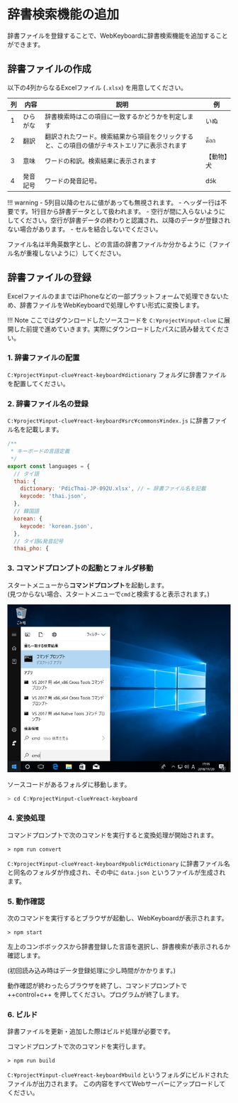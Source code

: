 # 辞書検索機能の追加

辞書ファイルを登録することで、WebKeyboardに辞書検索機能を追加することができます。

## 辞書ファイルの作成

以下の4列からなるExcelファイル (`.xlsx`) を用意してください。

| 列 | 内容 | 説明 | 例 |
| --- | --- | --- | --- |
| 1 | ひらがな | 辞書検索時はこの項目に一致するかどうかを判定します | いぬ |
| 2 | 翻訳 | 翻訳されたワード。検索結果から項目をクリックすると、この項目の値がテキストエリアに表示されます | ด็อก |
| 3 | 意味 | ワードの和訳。検索結果に表示されます | 【動物】犬 |
| 4 | 発音記号 | ワードの発音記号。 | dɔ́k |


!!! warning
    - 5列目以降のセルに値があっても無視されます。
    - ヘッダー行は不要です。1行目から辞書データとして扱われます。
    - 空行が間に入らないようにしてください。空行が辞書データの終わりと認識され、以降のデータが登録されない場合があります。
    - セルを結合しないでください。

ファイル名は半角英数字とし、どの言語の辞書ファイルか分かるように（ファイル名が重複しないように）してください。

## 辞書ファイルの登録

ExcelファイルのままではiPhoneなどの一部プラットフォームで処理できないため、辞書ファイルをWebKeyboardで処理しやすい形式に変換します。

!!! Note
    ここではダウンロードしたソースコードを `C:¥project¥input-clue` に展開した前提で進めていきます。実際にダウンロードしたパスに読み替えてください。

### 1. 辞書ファイルの配置

`C:¥project¥input-clue¥react-keyboard¥dictionary` フォルダに辞書ファイルを配置してください。


### 2. 辞書ファイル名の登録

`C:¥project¥input-clue¥react-keyboard¥src¥commons¥index.js` に辞書ファイル名を記載します。

```js
/**
 * キーボードの言語定義
 */
export const languages = {
  // タイ語
  thai: {
    dictionary: 'PdicThai-JP-092U.xlsx', // ← 辞書ファイル名を記載
    keycode: 'thai.json',
  },
  // 韓国語
  korean: {
    keycode: 'korean.json',
  },
  // タイ語&発音記号
  thai_pho: {
```

### 3. コマンドプロンプトの起動とフォルダ移動

スタートメニューから**コマンドプロンプト**を起動します。  
(見つからない場合、スタートメニューで`cmd`と検索すると表示されます。)

![cmd](./images/cmd.png)


ソースコードがあるフォルダに移動します。

```sh
> cd C:¥project¥input-clue¥react-keyboard
```

### 4. 変換処理

コマンドプロンプトで次のコマンドを実行すると変換処理が開始されます。

```
> npm run convert
```

`C:¥project¥input-clue¥react-keyboard¥public¥dictionary` に辞書ファイル名と同名のフォルダが作成され、その中に `data.json` というファイルが生成されます。

### 5. 動作確認

次のコマンドを実行するとブラウザが起動し、WebKeyboardが表示されます。

```
> npm start
```

左上のコンボボックスから辞書登録した言語を選択し、辞書検索が表示されるか確認します。

(初回読み込み時はデータ登録処理に少し時間がかかります。)

動作確認が終わったらブラウザを終了し、コマンドプロンプトで ++control+c++ を押してください。プログラムが終了します。

### 6. ビルド

辞書ファイルを更新・追加した際はビルド処理が必要です。

コマンドプロンプトで次のコマンドを実行します。

```
> npm run build
```

`C:¥project¥input-clue¥react-keyboard¥build` というフォルダにビルドされたファイルが出力されます。
この内容をすべてWebサーバーにアップロードしてください。
